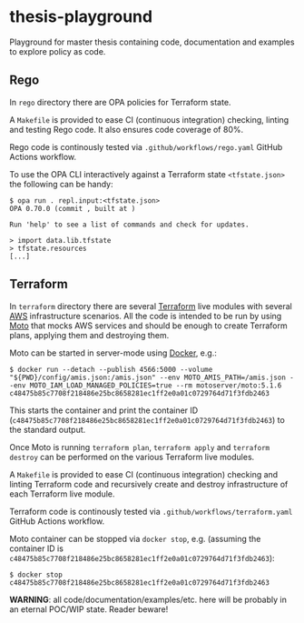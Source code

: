 # thesis-playground

Playground for master thesis containing code, documentation and examples to
explore policy as code.

## Rego

In `rego` directory there are OPA policies for Terraform state.

A `Makefile` is provided to ease CI (continuous integration) checking,
linting and testing Rego code. It also ensures code coverage of 80%.

Rego code is continously tested via
`.github/workflows/rego.yaml` GitHub Actions workflow.

To use the OPA CLI interactively against a Terraform state
`<tfstate.json>` the following can be handy:

```
$ opa run . repl.input:<tfstate.json> 
OPA 0.70.0 (commit , built at )

Run 'help' to see a list of commands and check for updates.

> import data.lib.tfstate
> tfstate.resources 
[...]
```

## Terraform

In `terraform` directory there are several
[Terraform](https://www.terraform.io/) live modules with several
[AWS](https://aws.amazon.com/) infrastructure scenarios. All the code
is intended to be run by using [Moto](https://github.com/getmoto/moto)
that mocks AWS services and should be enough to create Terraform plans,
applying them and destroying them.

Moto can be started in server-mode using
[Docker](https://www.docker.com/), e.g.:

```
$ docker run --detach --publish 4566:5000 --volume "${PWD}/config/amis.json:/amis.json" --env MOTO_AMIS_PATH=/amis.json --env MOTO_IAM_LOAD_MANAGED_POLICIES=true --rm motoserver/moto:5.1.6
c48475b85c7708f218486e25bc8658281ec1ff2e0a01c0729764d71f3fdb2463
```

This starts the container and print the container ID
(`c48475b85c7708f218486e25bc8658281ec1ff2e0a01c0729764d71f3fdb2463`) to
the standard output.

Once Moto is running `terraform plan`, `terraform apply` and
`terraform destroy` can be performed on the various Terraform live
modules.

A `Makefile` is provided to ease CI (continuous integration) checking
and linting Terraform code and recursively create and destroy
infrastructure of each Terraform live module.

Terraform code is continously tested via
`.github/workflows/terraform.yaml` GitHub Actions workflow.

Moto container can be stopped via `docker stop`, e.g. (assuming the
container ID is
`c48475b85c7708f218486e25bc8658281ec1ff2e0a01c0729764d71f3fdb2463`):

```
$ docker stop c48475b85c7708f218486e25bc8658281ec1ff2e0a01c0729764d71f3fdb2463
```

**WARNING**: all code/documentation/examples/etc. here will be probably
in an eternal POC/WIP state. Reader beware!

